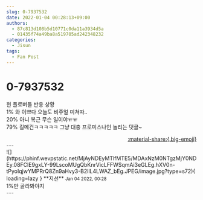 ```yaml
---
slug: 0-7937532
date: 2022-01-04 00:28:13+09:00
authors:
  - 87c813d108b5d10771c0da11a3934d5a
  - 01435f74a49ba8a519705ad242348232
categories:
  - Jisun
tags:
  - Fan Post
---
```


# 0-7937532

<div class="post-container" markdown="1">
<div class="content-container md-sidebar__scrollwrap" markdown="1">

현 플로버들 반응 상황<br>1% 와 이쁘다 오늘도 비주얼 미쳐따..<br>20% 아니 복근 무슨 일이야ㅠㅠ<br>79% 길메건ㅋㅋㅋㅋㅋ 그냥 대충 프로미스나인 놀리는 댓글~

</div>
</div>

<div style="text-align: right;" markdown="1">
<a href="https://weverse.io/fromis9/fanpost/0-7937532" style="text-align: right;">:material-share:{.big-emoji}</a>
</div>
---

<div class="comments-container md-sidebar__scrollwrap" markdown="1">
<div class="comment" markdown="1">
<div class='id-container' markdown="1">
![](https://phinf.wevpstatic.net/MjAyNDEyMTlfMTE5/MDAxNzM0NTgzMjY0NDEy.08FClE9gxLY-99LscoMUgQbKnrVicLFFWSqmAi3eGLEg.hXV0n-tPyoIqjwYMPRrQ8Zn9aHvy3-B2llL4LWAZ_bEg.JPEG/image.jpg?type=s72){ loading=lazy }
**<span class="artist">지선</span>** <small>Jan 04 2022, 00:28</small><br>
</div>
<div class='comment-body' markdown="1">
1%만 골라봐야지
</div>
</div>
</div>
---
